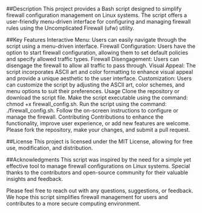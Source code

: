 ##Description
This project provides a Bash script designed to simplify firewall configuration management on Linux systems. The script offers a user-friendly menu-driven interface for configuring and managing firewall rules using the Uncomplicated Firewall (ufw) utility.

##Key Features
Interactive Menu: Users can easily navigate through the script using a menu-driven interface.
Firewall Configuration: Users have the option to start firewall configuration, allowing them to set default policies and specify allowed traffic types.
Firewall Disengagement: Users can disengage the firewall to allow all traffic to pass through.
Visual Appeal: The script incorporates ASCII art and color formatting to enhance visual appeal and provide a unique aesthetic to the user interface.
Customization: Users can customize the script by adjusting the ASCII art, color schemes, and menu options to suit their preferences.
Usage
Clone the repository or download the script file.
Make the script executable using the command: chmod +x firewall_config.sh.
Run the script using the command: ./firewall_config.sh.
Follow the on-screen instructions to configure or manage the firewall.
Contributing
Contributions to enhance the functionality, improve user experience, or add new features are welcome. Please fork the repository, make your changes, and submit a pull request.

##License
This project is licensed under the MIT License, allowing for free use, modification, and distribution.

##Acknowledgments
This script was inspired by the need for a simple yet effective tool to manage firewall configurations on Linux systems. Special thanks to the contributors and open-source community for their valuable insights and feedback.

Please feel free to reach out with any questions, suggestions, or feedback. We hope this script simplifies firewall management for users and contributes to a more secure computing environment.
